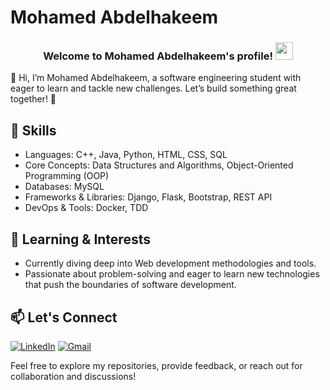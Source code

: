 # Mohamed Abdelhakeem

<h3 align="center">
  Welcome to Mohamed Abdelhakeem's profile!
  <img src="https://media.giphy.com/media/hvRJCLFzcasrR4ia7z/giphy.gif" width="28">
</h3>



👋 Hi, I’m Mohamed Abdelhakeem, a software engineering student with eager to learn and tackle new challenges. Let’s build something great together! 🚀

## 🔧 Skills

- Languages: C++, Java, Python, HTML, CSS, SQL
- Core Concepts: Data Structures and Algorithms, Object-Oriented Programming (OOP)
- Databases: MySQL
- Frameworks & Libraries: Django, Flask, Bootstrap, REST API
- DevOps & Tools: Docker, TDD


## 🌱 Learning & Interests

- Currently diving deep into Web development methodologies and tools.
- Passionate about problem-solving and eager to learn new technologies that push the boundaries of software development.

## 📫 Let's Connect

[![LinkedIn](https://img.shields.io/badge/LinkedIn-0A66C2?style=for-the-badge&logo=linkedin&logoColor=white)](https://www.linkedin.com/in/mohamed-abd-elhakeem-745624259)  [![Gmail](https://img.shields.io/badge/Gmail-D14836?style=for-the-badge&logo=gmail&logoColor=white)](mailto:Mohamed.AbdelhakeemX@gmail.com)

Feel free to explore my repositories, provide feedback, or reach out for collaboration and discussions!

